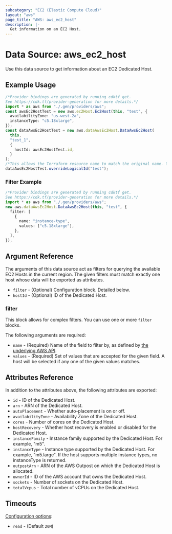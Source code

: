 ```yaml
---
subcategory: "EC2 (Elastic Compute Cloud)"
layout: "aws"
page_title: "AWS: aws_ec2_host"
description: |-
  Get information on an EC2 Host.
---
```


# Data Source: aws\_ec2\_host

Use this data source to get information about an EC2 Dedicated Host.

## Example Usage

```typescript
/*Provider bindings are generated by running cdktf get.
See https://cdk.tf/provider-generation for more details.*/
import * as aws from "./.gen/providers/aws";
const awsEc2HostTest = new aws.ec2Host.Ec2Host(this, "test", {
  availabilityZone: "us-west-2a",
  instanceType: "c5.18xlarge",
});
const dataAwsEc2HostTest = new aws.dataAwsEc2Host.DataAwsEc2Host(
  this,
  "test_1",
  {
    hostId: awsEc2HostTest.id,
  }
);
/*This allows the Terraform resource name to match the original name. You can remove the call if you don't need them to match.*/
dataAwsEc2HostTest.overrideLogicalId("test");

```

### Filter Example

```typescript
/*Provider bindings are generated by running cdktf get.
See https://cdk.tf/provider-generation for more details.*/
import * as aws from "./.gen/providers/aws";
new aws.dataAwsEc2Host.DataAwsEc2Host(this, "test", {
  filter: [
    {
      name: "instance-type",
      values: ["c5.18xlarge"],
    },
  ],
});

```

## Argument Reference

The arguments of this data source act as filters for querying the available EC2 Hosts in the current region.
The given filters must match exactly one host whose data will be exported as attributes.

* `filter` - (Optional) Configuration block. Detailed below.
* `hostId` - (Optional) ID of the Dedicated Host.

### filter

This block allows for complex filters. You can use one or more `filter` blocks.

The following arguments are required:

* `name` - (Required) Name of the field to filter by, as defined by [the underlying AWS API](https://docs.aws.amazon.com/AWSEC2/latest/APIReference/API_DescribeHosts.html).
* `values` - (Required) Set of values that are accepted for the given field. A host will be selected if any one of the given values matches.

## Attributes Reference

In addition to the attributes above, the following attributes are exported:

* `id` - ID of the Dedicated Host.
* `arn` - ARN of the Dedicated Host.
* `autoPlacement` - Whether auto-placement is on or off.
* `availabilityZone` - Availability Zone of the Dedicated Host.
* `cores` - Number of cores on the Dedicated Host.
* `hostRecovery` - Whether host recovery is enabled or disabled for the Dedicated Host.
* `instanceFamily` - Instance family supported by the Dedicated Host. For example, "m5".
* `instanceType` - Instance type supported by the Dedicated Host. For example, "m5.large". If the host supports multiple instance types, no instanceType is returned.
* `outpostArn` - ARN of the AWS Outpost on which the Dedicated Host is allocated.
* `ownerId` - ID of the AWS account that owns the Dedicated Host.
* `sockets` - Number of sockets on the Dedicated Host.
* `totalVcpus` - Total number of vCPUs on the Dedicated Host.

## Timeouts

[Configuration options](https://developer.hashicorp.com/terraform/language/resources/syntax#operation-timeouts):

* `read` - (Default `20M`)
